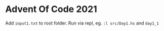
# Advent Of Code 2021

Add `input1.txt` to root folder. Run via repl, eg. `:l src/Day1.hs` and `day1_1`
